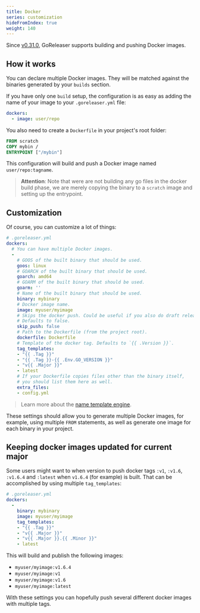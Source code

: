 ```yaml
---
title: Docker
series: customization
hideFromIndex: true
weight: 140
---
```


Since [v0.31.0](https://github.com/goreleaser/goreleaser/releases/tag/v0.31.0),
GoReleaser supports building and pushing Docker images.

## How it works

You can declare multiple Docker images. They will be matched against
the binaries generated by your `builds` section.

If you have only one `build` setup,
the configuration is as easy as adding the
name of your image to your `.goreleaser.yml` file:

```yaml
dockers:
  - image: user/repo
```

You also need to create a `Dockerfile` in your project's root folder:

```dockerfile
FROM scratch
COPY mybin /
ENTRYPOINT ["/mybin"]
```

This configuration will build and push a Docker image named `user/repo:tagname`.

> **Attention**: Note that were are not building any go files in the docker
> build phase, we are merely copying the binary to a `scratch` image and
> setting up the entrypoint.

## Customization

Of course, you can customize a lot of things:

```yaml
# .goreleaser.yml
dockers:
  # You can have multiple Docker images.
  -
    # GOOS of the built binary that should be used.
    goos: linux
    # GOARCH of the built binary that should be used.
    goarch: amd64
    # GOARM of the built binary that should be used.
    goarm: ''
    # Name of the built binary that should be used.
    binary: mybinary
    # Docker image name.
    image: myuser/myimage
    # Skips the docker push. Could be useful if you also do draft releases.
    # Defaults to false.
    skip_push: false
    # Path to the Dockerfile (from the project root).
    dockerfile: Dockerfile
    # Template of the docker tag. Defaults to `{{ .Version }}`.
    tag_templates:
    - "{{ .Tag }}"
    - "{{ .Tag }}-{{ .Env.GO_VERSION }}"
    - "v{{ .Major }}"
    - latest
    # If your Dockerfile copies files other than the binary itself,
    # you should list them here as well.
    extra_files:
    - config.yml
```

> Learn more about the [name template engine](/templates).

These settings should allow you to generate multiple Docker images,
for example, using multiple `FROM` statements,
as well as generate one image for each binary in your project.

## Keeping docker images updated for current major

Some users might want to when version to push docker tags `:v1`, `:v1.6`,
`:v1.6.4` and `:latest` when `v1.6.4` (for example) is built. That can be
accomplished by using multiple `tag_templates`:

```yaml
# .goreleaser.yml
dockers:
  -
    binary: mybinary
    image: myuser/myimage
    tag_templates:
    - "{{ .Tag }}"
    - "v{{ .Major }}"
    - "v{{ .Major }}.{{ .Minor }}"
    - latest
```

This will build and publish the following images:

- `myuser/myimage:v1.6.4`
- `myuser/myimage:v1`
- `myuser/myimage:v1.6`
- `myuser/myimage:latest`

With these settings you can hopefully push several different docker images
with multiple tags.
